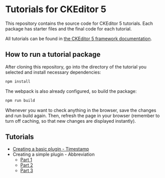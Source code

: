 # Tutorials for CKEditor 5

This repository contains the source code for CKEditor 5 tutorials. Each package has starter files and the final code for each tutorial.

All tutorials can be found in [the CKEditor 5 framework documentation](https://ckeditor.com/docs/ckeditor5/latest/framework/index.html). 

## How to run a tutorial package

After cloning this repository, go into the directory of the tutorial you selected and install necessary dependencies:

```bash
npm install
```
The webpack is also already configured, so build the package: 

```bash
npm run build
```
Whenever you want to check anything in the browser, save the changes and run build again. Then, refresh the page in your browser (remember to turn off caching, so that new changes are displayed instantly).

## Tutorials

* [Creating a basic plugin - Timestamp](https://ckeditor.com/docs/ckeditor5/latest/framework/guides/plugins/creating-simple-plugin-timestamp.html)
* Creating a simple plugin - Abbreviation
    * [Part 1](https://ckeditor.com/docs/ckeditor5/latest/framework/guides/plugins/simple-plugin/abbreviation-plugin-level-1.html)
    * [Part 2](https://ckeditor.com/docs/ckeditor5/latest/framework/guides/plugins/simple-plugin/abbreviation-plugin-level-2.html)
    * [Part 3](https://ckeditor.com/docs/ckeditor5/latest/framework/guides/plugins/simple-plugin/abbreviation-plugin-level-3.html)